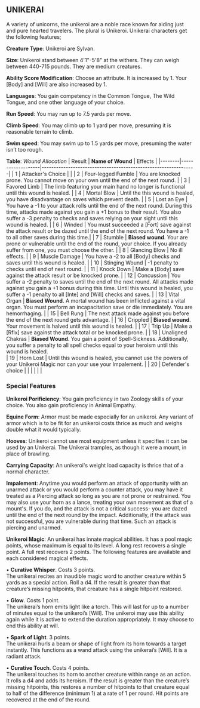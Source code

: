 ## UNIKERAI
A variety of unicorns, the unikeroi are a noble race known for aiding just and pure hearted travelers. The plural is Unikeroi. Unikerai characters get the following features;

**Creature Type**: Unikeroi are Sylvan.

**Size**: Unikeroi stand between 4'1"-5'8" at the withers. They can weigh between 440-715 pounds. They are medium creatures.

**Ability Score Modification**: Choose an attribute. It is increased by 1. Your [Body] and [Will] are also increased by 1.

**Languages**: You gain competency in the Common Tongue, The Wild Tongue, and one other language of your choice.

**Run Speed**: You may run up to 7.5 yards per move.

**Climb Speed**: You may climb up to 1 yard per move, presuming it is reasonable terrain to climb.

**Swim speed**: You may swim up to 1.5 yards per move, presuming the water isn’t too rough.

**Table**: *Wound Allocation*
| Result | **Name of Wound** | Effects                                                        |
|--------|-------------------|----------------------------------------------------------------|
|   1    | Attacker's Choice |                                                                |
|   2    | Four-legged Fumble | You are knocked prone. You cannot move on your own until the end of the next round.  |
|   3    | Favored Limb      | The limb featuring your main hand no longer is functional until this wound is healed. |
|   4    | Mortal Blow       | Until the this wound is healed, you have disadvantage on saves which prevent death. |
|   5    | Lost an Eye       | You have a -1 to your attack rolls until the end of the next round. During this time, attacks made against you gain a +1 bonus to their result. You also suffer a -3 penalty to checks and saves relying on your sight until this wound is healed. |
|   6    | Winded            | You must succeeded a [Fort] save against the attack result or be dazed until the end of the next round. You have a -1 to all other saves during this time.|
|   7    | Stumble | **Biased wound**. Your are prone or vulnerable until the end of the round, your choice. If you already suffer from one, you must choose the other. |
|   8    | Glancing Blow     | No ill effects. |
|   9    | Muscle Damage     | You have a -2 to all [Body] checks and saves until this wound is healed. |
|   10   | Stinging Wound    | -1 penalty to checks until end of next round. |
|   11   | Knock Down | Make a [Body] save against the attack result  or be knocked prone. |
|   12   | Concussion | You suffer a -2 penalty to saves until the end of the next round. All attacks made against you gain a +1 bonus during this time. Until this wound is healed, you suffer a -1 penalty to all [Inte] and [Will] checks and saves. |
|   13   | Vital Organ | **Biased Wound**. A mortal wound has been inflicted against a vital organ. You must perform an incapacitation save or die immediately. You are hemorrhaging. |
|   15   | Bell Rung | The next attack made against you before the end of the next round gets advantage. |
|   16   | Crippled | **Biased wound**. Your movement is halved until this wound is healed. |
|   17   | Trip Up           | Make a [Rflx] save against the attack total or be knocked prone. |
|   18   | Unaligned Chakras | **Biased Wound**. You gain a point of Spell-Sickness. Additionally, you suffer a penalty to all spell checks equal to your heroism until this wound is healed.  
|   19   | Horn Lost | Until this wound is healed, you cannot use the powers of your Unikeroi Magic nor can your use your Impalement. |
|   20   | Defender's choice |                                   |
|        |                                                |                                   |

### Special Features

**Unikeroi Porificiency**: You gain proficiency in two Zoology skills of your choice. You also gain proficiency in Animal Empathy.

**Equine Form**: Armor must be made especially for an unikeroi. Any variant of armor which is to be fit for an unikeroi costs thrice as much and weighs double what it would typically. 

**Hooves**: Unikeroi cannot use most equipment unless it specifies it can be used by an Unikerai. The Unikerai tramples, as though it were a mount, in place of brawling.

**Carrying Capacity**: An unikeroi's weight load capacity is thrice that of a normal character.

**Impalement**: Anytime you would perform an attack of opportunity with an unarmed attack or you would perform a counter attack, you may have it treated as a Piercing attack so long as you are not prone or restrained. You may also use your horn as a lance, treating your own movement as that of a mount's. If you do, and the attack is not a critical success- you are dazed until the end of the next round by the impact. Additionally, if the attack was not successful, you are vulnerable during that time. Such an attack is piercing and unarmed.

**Unikeroi Magic**: An unikerai has innate magical abilities. It has a pool magic points, whose maximum is equal to its level. A long rest recovers a single point. A full rest recovers 2 points. The following features are available and each considered magical effects.

• **Curative Whisper**. Costs 3 points.  
The unikerai recites an inaudible magic word to another creature within 5 yards as a special action. Roll a d4. If the result is greater than that creature’s missing hitpoints, that creature has a single hitpoint restored. 

• **Glow**. Costs 1 point.  
The unikerai’s horn emits light like a torch. This will last for up to a number of minutes equal to the unikeroi’s [Will]. The unikeroi may use this ability again while it is active to extend the duration appropriately. It may choose to end this ability at will.  

• **Spark of Light**. 3 points.  
The unikerai hurls a beam or shape of light from its horn towards a target instantly. This functions as a wand attack using the unikerai’s [Will]. It is a radiant attack.  

• **Curative Touch**. Costs 4 points.  
The unikerai touches its horn to another creature within range as an action. It rolls a d4 and adds its heroism. If the result is greater than the creature’s missing hitpoints, this restores a number of hitpoints to that creature equal to half of the difference (minimum 1) at a rate of 1 per round. Hit points are recovered at the end of the round.

